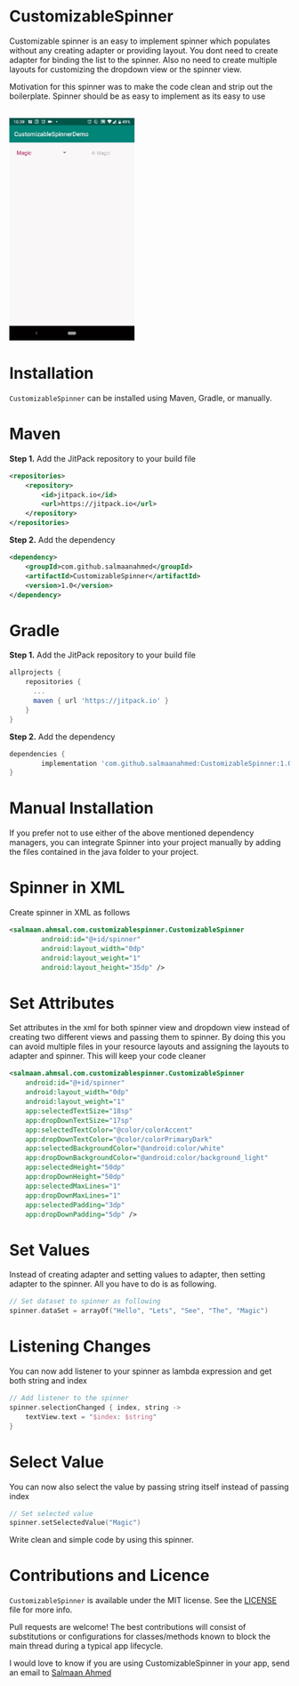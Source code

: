 # CustomizableSpinner
Customizable spinner is an easy to implement spinner which populates without any creating adapter or providing layout.
You dont need to create adapter for binding the list to the spinner.
Also no need to create multiple layouts for customizing the dropdown view or the spinner view.

Motivation for this spinner was to make the code clean and strip out the boilerplate.
Spinner should be as easy to implement as its easy to use

<br>
<img height="400" src="https://github.com/salmaanahmed/CustomizableSpinner/blob/master/spinner_animation.gif?raw=true" />
<br>

# Installation
```CustomizableSpinner``` can be installed using Maven, Gradle, or manually.

# Maven
**Step 1.** Add the JitPack repository to your build file
``` xml
<repositories>
    <repository>
        <id>jitpack.io</id>
        <url>https://jitpack.io</url>
    </repository>
</repositories>
```
**Step 2.** Add the dependency
``` xml
<dependency>
    <groupId>com.github.salmaanahmed</groupId>
    <artifactId>CustomizableSpinner</artifactId>
    <version>1.0</version>
</dependency>
```

# Gradle
**Step 1.** Add the JitPack repository to your build file
``` gradle
allprojects {
    repositories {
      ...
      maven { url 'https://jitpack.io' }
    }
}
```
**Step 2.** Add the dependency
``` gradle
dependencies {
        implementation 'com.github.salmaanahmed:CustomizableSpinner:1.0'
}
```
# Manual Installation
If you prefer not to use either of the above mentioned dependency managers, you can integrate Spinner into your project manually by adding the files contained in the java folder to your project.

# Spinner in XML
Create spinner in XML as follows
```xml
<salmaan.ahmsal.com.customizablespinner.CustomizableSpinner
        android:id="@+id/spinner"
        android:layout_width="0dp"
        android:layout_weight="1"
        android:layout_height="35dp" />
```

# Set Attributes
Set attributes in the xml for both spinner view and dropdown view instead of creating two different views and passing them to spinner.
By doing this you can avoid multiple files in your resource layouts and assigning the layouts to adapter and spinner.
This will keep your code cleaner
``` xml
<salmaan.ahmsal.com.customizablespinner.CustomizableSpinner
    android:id="@+id/spinner"
    android:layout_width="0dp"
    android:layout_weight="1"
    app:selectedTextSize="18sp"
    app:dropDownTextSize="17sp"
    app:selectedTextColor="@color/colorAccent"
    app:dropDownTextColor="@color/colorPrimaryDark"
    app:selectedBackgroundColor="@android:color/white"
    app:dropDownBackgroundColor="@android:color/background_light"
    app:selectedHeight="50dp"
    app:dropDownHeight="50dp"
    app:selectedMaxLines="1"
    app:dropDownMaxLines="1"
    app:selectedPadding="3dp"
    app:dropDownPadding="5dp" />
```
# Set Values
Instead of creating adapter and setting values to adapter, then setting adapter to the spinner.
All you have to do is as following.
```kotlin
// Set dataset to spinner as following
spinner.dataSet = arrayOf("Hello", "Lets", "See", "The", "Magic")
```

# Listening Changes
You can now add listener to your spinner as lambda expression and get both string and index
```kotlin
// Add listener to the spinner
spinner.selectionChanged { index, string ->
    textView.text = "$index: $string"
}
```

# Select Value
You can now also select the value by passing string itself instead of passing index
```kotlin
// Set selected value
spinner.setSelectedValue("Magic")
```
Write clean and simple code by using this spinner.

# Contributions and Licence
```CustomizableSpinner``` is available under the MIT license. See the [LICENSE](https://github.com/salmaanahmed/SAExpandableButton/blob/master/LICENCE.txt) file for more info.

Pull requests are welcome! The best contributions will consist of substitutions or configurations for classes/methods known to block the main thread during a typical app lifecycle.

I would love to know if you are using CustomizableSpinner in your app, send an email to [Salmaan Ahmed](mailto:salmaan.ahmed@hotmail.com)

